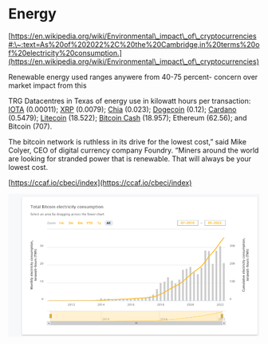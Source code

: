 # Energy

[https://en.wikipedia.org/wiki/Environmental\_impact\_of\_cryptocurrencies#:\~:text=As%20of%202022%2C%20the%20Cambridge,in%20terms%20of%20electricity%20consumption.](https://en.wikipedia.org/wiki/Environmental\_impact\_of\_cryptocurrencies)

Renewable energy used ranges anywere from 40-75 percent- concern over market impact from this

TRG Datacentres in Texas of energy use in kilowatt hours per transaction: [IOTA](https://en.wikipedia.org/wiki/IOTA\_\(technology\)) (0.00011); [XRP](https://en.wikipedia.org/wiki/Ripple\_\(payment\_protocol\)) (0.0079); [Chia](https://en.wikipedia.org/wiki/Chia\_\(cryptocurrency\)) (0.023); [Dogecoin](https://en.wikipedia.org/wiki/Dogecoin) (0.12); [Cardano](https://en.wikipedia.org/wiki/Cardano\_\(blockchain\_platform\)) (0.5479); [Litecoin](https://en.wikipedia.org/wiki/Litecoin) (18.522); [Bitcoin Cash](https://en.wikipedia.org/wiki/Bitcoin\_Cash) (18.957); Ethereum (62.56); and Bitcoin (707).

The bitcoin network is ruthless in its drive for the lowest cost,” said Mike Colyer, CEO of digital currency company Foundry. “Miners around the world are looking for stranded power that is renewable. That will always be your lowest cost.

[https://ccaf.io/cbeci/index](https://ccaf.io/cbeci/index)

![](<../../../../.gitbook/assets/image (14).png>)
